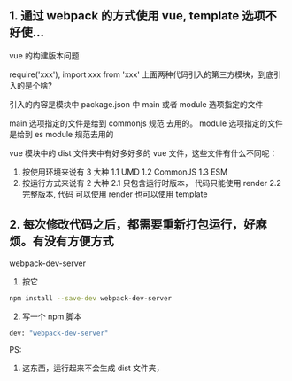## 1. 通过 webpack 的方式使用 vue, template 选项不好使...

vue 的构建版本问题

require('xxx'), import xxx from 'xxx'
上面两种代码引入的第三方模块，到底引入的是个啥?

引入的内容是模块中 package.json 中 main 或者 module 选项指定的文件

main 选项指定的文件是给到 commonjs 规范 去用的。
module 选项指定的文件是给到 es module 规范去用的

vue 模块中的 dist 文件夹中有好多好多的 vue 文件，这些文件有什么不同呢：

1. 按使用环境来说有 3 大种
   1.1 UMD
   1.2 CommonJS
   1.3 ESM
2. 按运行方式来说有 2 大种
   2.1 只包含运行时版本， 代码只能使用 render
   2.2 完整版本, 代码 可以使用 render 也可以使用 template

## 2. 每次修改代码之后，都需要重新打包运行，好麻烦。有没有方便方式

webpack-dev-server

1. 按它

```bash
npm install --save-dev webpack-dev-server
```

2. 写一个 npm 脚本

```bash
dev: "webpack-dev-server"
```

PS:

1. 这东西，运行起来不会生成 dist 文件夹，
